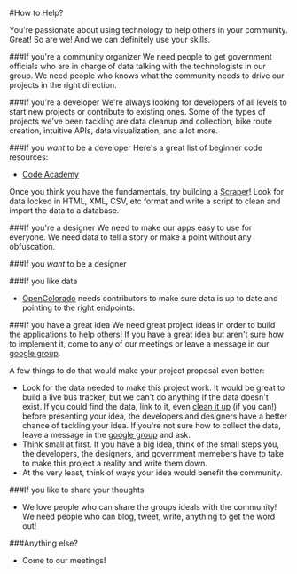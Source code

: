 #How to Help?

You're passionate about using technology to help others in your community. Great! So are we!
And we can definitely use your skills. 

###If you're a community organizer
We need people to get government officials who are in charge of data talking with the technologists in our group.
We need people who knows what the community needs to drive our projects in the right direction.

###If you're a developer
We're always looking for developers of all levels to start new projects or contribute to existing ones. Some of the
types of projects we've been tackling are data cleanup and collection, bike route creation, intuitive APIs, 
data visualization, and a lot more.

###If you *want* to be a developer
Here's a great list of beginner code resources:
* [Code Academy](http://www.codecademy.com)

Once you think you have the fundamentals, try building a [Scraper](https://scraperwiki.com/)! Look for data 
locked in HTML, XML, CSV, etc format and write a script to clean and import the data to a database.

###If you're a designer
We need to make our apps easy to use for everyone. We need data to tell a story or make a point without 
any obfuscation.

###If you *want* to be a designer

###If you like data
* [OpenColorado](http://data.opencolorado.org/) needs contributors to make sure data is up to date and pointing to the 
right endpoints.

###If you have a great idea
We need great project ideas in order to build the applications to help others! If you have a great idea but
aren't  sure how to implement it, come to any of our meetings or leave a message in our 
[google group](https://groups.google.com/forum/?fromgroups#!forum/colorado-code-for-communities). 

A few things to do that would make your project proposal even better:
* Look for the data needed to make this project work. It would be great to build a live bus tracker, but 
we can't do anything if the data doesn't exist. If you could find the data, link to it, even 
[clean it up](https://code.google.com/p/google-refine/) (if you can!) before presenting your idea, the
developers and designers have a better chance of tackling your idea. If you're not sure how to collect
the data, leave a message in the 
[google group](https://groups.google.com/forum/?fromgroups#!forum/colorado-code-for-communities) and 
ask.
* Think small at first. If you have a big idea, think of the small steps you, the developers, the designers,
and government memebers have to take to make this project a reality and write them down.
* At the very least, think of ways your idea would benefit the community.

###If you like to share your thoughts
* We love people who can share the groups ideals with the community! 
We need people who can blog, tweet, write, anything to get the word out!

###Anything else?
* Come to our meetings!
